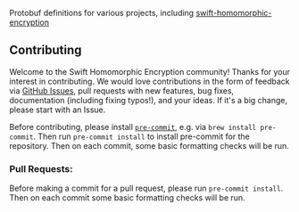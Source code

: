 Protobuf definitions for various projects, including [swift-homomorphic-encryption](https://github.com/apple/swift-homomorphic-encryption)

## Contributing
Welcome to the Swift Homomorphic Encryption community!
Thanks for your interest in contributing.
We would love contributions in the form of feedback via [GitHub Issues](https://github.com/apple/swift-homomorphic-encryption-protobuf/issues), pull requests with new features, bug fixes, documentation (including fixing typos!), and your ideas.
If it's a big change, please start with an Issue.

Before contributing, please install [`pre-commit`](https://pre-commit.com), e.g. via `brew install pre-commit`.
Then run `pre-commit install` to install pre-commit for the repository.
Then on each commit, some basic formatting checks will be run.

### Pull Requests:
Before making a commit for a pull request, please run `pre-commit install`.
Then on each commit some basic formatting checks will be run.
